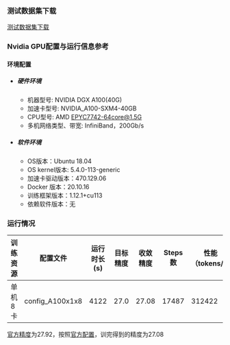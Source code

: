 ### 测试数据集下载

[测试数据集下载](../../benchmarks/transformer/README.md#数据集)

### Nvidia GPU配置与运行信息参考

#### 环境配置

- ##### 硬件环境
  - 机器型号: NVIDIA DGX A100(40G) 
  - 加速卡型号: NVIDIA_A100-SXM4-40GB
  - CPU型号: AMD EPYC7742-64core@1.5G
  - 多机网络类型、带宽: InfiniBand，200Gb/s

- ##### 软件环境

  - OS版本：Ubuntu 18.04
  - OS kernel版本: 5.4.0-113-generic
  - 加速卡驱动版本：470.129.06
  - Docker 版本：20.10.16
  - 训练框架版本：1.12.1+cu113
  - 依赖软件版本：无


### 运行情况

| 训练资源 | 配置文件        | 运行时长(s) | 目标精度 | 收敛精度 | Steps数 | 性能（tokens/s) |
| -------- | --------------- | ----------- | -------- | -------- | ------- | ---------------- |
| 单机8卡  | config_A100x1x8 |    4122     |   27.0   |   27.08  |   17487 |     312422       |

[官方精度](https://github.com/NVIDIA/DeepLearningExamples/tree/master/PyTorch/Translation/Transformer#training-performance-nvidia-dgx-a100-8x-a100-40gb)为27.92，按照[官方配置](https://github.com/NVIDIA/DeepLearningExamples/tree/master/PyTorch/Translation/Transformer#training-performance-nvidia-dgx-a100-8x-a100-40gb)，训完得到的精度为27.08
